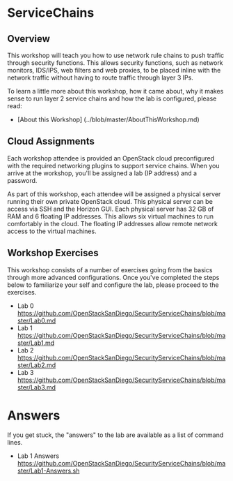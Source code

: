 # ServiceChains

## Overview

This workshop will teach you how to use network rule chains to push traffic through security functions. This allows security functions, such as network monitors, IDS/IPS, web filters and web proxies, to be placed inline with the network traffic without having to route traffic through layer 3 IPs.

To learn a little more about this workshop, how it came about, why it makes sense to run layer 2 service chains and how the lab is configured, please read:

* [About this Workshop] (../blob/master/AboutThisWorkshop.md)

## Cloud Assignments

Each workshop attendee is provided an OpenStack cloud preconfigured with the required networking plugins to support service chains. When you arrive at the workshop, you'll be assigned a lab (IP address) and a password.

As part of this workshop, each attendee will be assigned a physical server running their own private OpenStack cloud. This physical server can be access via SSH and the Horizon GUI. Each physical server has 32 GB of RAM and 6 floating IP addresses. This allows six virtual machines to run comfortably in the cloud. The floating IP addresses allow remote network access to the virtual machines.

## Workshop Exercises

This workshop consists of a number of exercises going from the basics through more advanced configurations. Once you've completed the steps below to familiarize your self and configure the lab, please proceed to the exercises.

* Lab 0 https://github.com/OpenStackSanDiego/SecurityServiceChains/blob/master/Lab0.md
* Lab 1 https://github.com/OpenStackSanDiego/SecurityServiceChains/blob/master/Lab1.md
* Lab 2 https://github.com/OpenStackSanDiego/SecurityServiceChains/blob/master/Lab2.md
* Lab 3 https://github.com/OpenStackSanDiego/SecurityServiceChains/blob/master/Lab3.md

# Answers

If you get stuck, the "answers" to the lab are available as a list of command lines.

* Lab 1 Answers https://github.com/OpenStackSanDiego/SecurityServiceChains/blob/master/Lab1-Answers.sh


